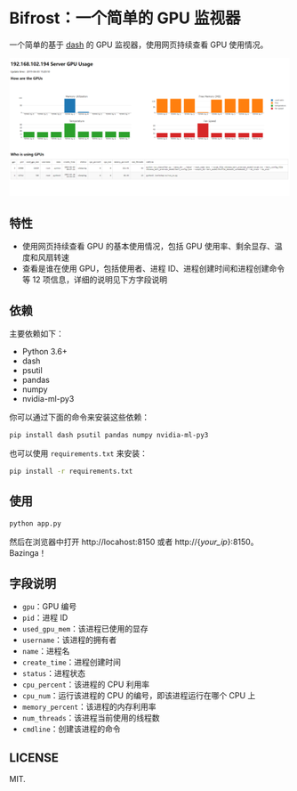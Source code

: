 # Bifrost：一个简单的 GPU 监视器

一个简单的基于 [dash](https://github.com/plotly/dash/) 的 GPU 监视器，使用网页持续查看 GPU 使用情况。

![exzample](screenshots/exzample.png)

## 特性

- 使用网页持续查看 GPU 的基本使用情况，包括 GPU 使用率、剩余显存、温度和风扇转速
- 查看是谁在使用 GPU，包括使用者、进程 ID、进程创建时间和进程创建命令等 12 项信息，详细的说明见下方字段说明

## 依赖

主要依赖如下：

- Python 3.6+
- dash
- psutil
- pandas
- numpy
- nvidia-ml-py3

你可以通过下面的命令来安装这些依赖：

```bash
pip install dash psutil pandas numpy nvidia-ml-py3
```

也可以使用 `requirements.txt` 来安装：

```bash
pip install -r requirements.txt
```

## 使用

```bash
python app.py
```

然后在浏览器中打开 http://locahost:8150 或者 http://{*your_ip*}:8150。Bazinga！

## 字段说明

- `gpu`：GPU 编号
- `pid`：进程 ID
- `used_gpu_mem`：该进程已使用的显存
- `username`：该进程的拥有者
- `name`：进程名
- `create_time`：进程创建时间
- `status`：进程状态
- `cpu_percent`：该进程的 CPU 利用率
- `cpu_num`：运行该进程的 CPU 的编号，即该进程运行在哪个 CPU 上
- `memory_percent`：该进程的内存利用率
- `num_threads`：该进程当前使用的线程数
- `cmdline`：创建该进程的命令

## LICENSE

MIT.
